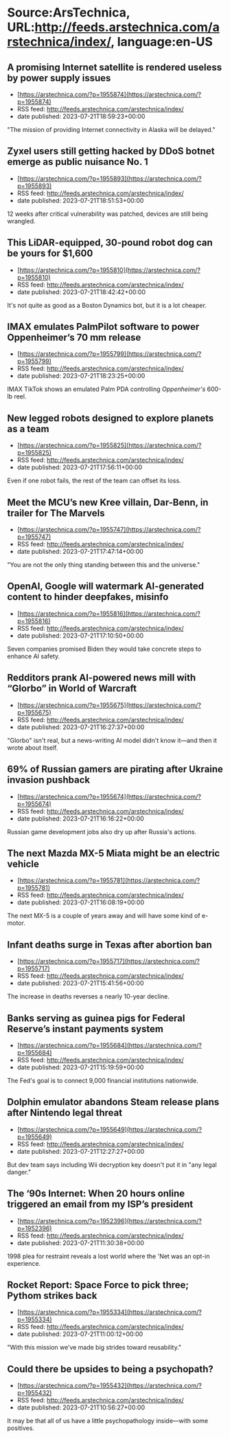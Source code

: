 # Source:ArsTechnica, URL:http://feeds.arstechnica.com/arstechnica/index/, language:en-US

## A promising Internet satellite is rendered useless by power supply issues
 - [https://arstechnica.com/?p=1955874](https://arstechnica.com/?p=1955874)
 - RSS feed: http://feeds.arstechnica.com/arstechnica/index/
 - date published: 2023-07-21T18:59:23+00:00

"The mission of providing Internet connectivity in Alaska will be delayed."

## Zyxel users still getting hacked by DDoS botnet emerge as public nuisance No. 1
 - [https://arstechnica.com/?p=1955893](https://arstechnica.com/?p=1955893)
 - RSS feed: http://feeds.arstechnica.com/arstechnica/index/
 - date published: 2023-07-21T18:51:53+00:00

12 weeks after critical vulnerability was patched, devices are still being wrangled.

## This LiDAR-equipped, 30-pound robot dog can be yours for $1,600
 - [https://arstechnica.com/?p=1955810](https://arstechnica.com/?p=1955810)
 - RSS feed: http://feeds.arstechnica.com/arstechnica/index/
 - date published: 2023-07-21T18:42:42+00:00

It's not quite as good as a Boston Dynamics bot, but it is a lot cheaper.

## IMAX emulates PalmPilot software to power Oppenheimer’s 70 mm release
 - [https://arstechnica.com/?p=1955799](https://arstechnica.com/?p=1955799)
 - RSS feed: http://feeds.arstechnica.com/arstechnica/index/
 - date published: 2023-07-21T18:23:25+00:00

IMAX TikTok shows an emulated Palm PDA controlling <em>Oppenheimer's</em> 600-lb reel.

## New legged robots designed to explore planets as a team
 - [https://arstechnica.com/?p=1955825](https://arstechnica.com/?p=1955825)
 - RSS feed: http://feeds.arstechnica.com/arstechnica/index/
 - date published: 2023-07-21T17:56:11+00:00

Even if one robot fails, the rest of the team can offset its loss.

## Meet the MCU’s new Kree villain, Dar-Benn, in trailer for The Marvels
 - [https://arstechnica.com/?p=1955747](https://arstechnica.com/?p=1955747)
 - RSS feed: http://feeds.arstechnica.com/arstechnica/index/
 - date published: 2023-07-21T17:47:14+00:00

"You are not the only thing standing between this and the universe."

## OpenAI, Google will watermark AI-generated content to hinder deepfakes, misinfo
 - [https://arstechnica.com/?p=1955816](https://arstechnica.com/?p=1955816)
 - RSS feed: http://feeds.arstechnica.com/arstechnica/index/
 - date published: 2023-07-21T17:10:50+00:00

Seven companies promised Biden they would take concrete steps to enhance AI safety.

## Redditors prank AI-powered news mill with “Glorbo” in World of Warcraft
 - [https://arstechnica.com/?p=1955675](https://arstechnica.com/?p=1955675)
 - RSS feed: http://feeds.arstechnica.com/arstechnica/index/
 - date published: 2023-07-21T16:27:37+00:00

"Glorbo" isn't real, but a news-writing AI model didn't know it—and then it wrote about itself.

## 69% of Russian gamers are pirating after Ukraine invasion pushback
 - [https://arstechnica.com/?p=1955674](https://arstechnica.com/?p=1955674)
 - RSS feed: http://feeds.arstechnica.com/arstechnica/index/
 - date published: 2023-07-21T16:16:22+00:00

Russian game development jobs also dry up after Russia's actions.

## The next Mazda MX-5 Miata might be an electric vehicle
 - [https://arstechnica.com/?p=1955781](https://arstechnica.com/?p=1955781)
 - RSS feed: http://feeds.arstechnica.com/arstechnica/index/
 - date published: 2023-07-21T16:08:19+00:00

The next MX-5 is a couple of years away and will have some kind of e-motor.

## Infant deaths surge in Texas after abortion ban
 - [https://arstechnica.com/?p=1955717](https://arstechnica.com/?p=1955717)
 - RSS feed: http://feeds.arstechnica.com/arstechnica/index/
 - date published: 2023-07-21T15:41:56+00:00

The increase in deaths reverses a nearly 10-year decline.

## Banks serving as guinea pigs for Federal Reserve’s instant payments system
 - [https://arstechnica.com/?p=1955684](https://arstechnica.com/?p=1955684)
 - RSS feed: http://feeds.arstechnica.com/arstechnica/index/
 - date published: 2023-07-21T15:19:59+00:00

The Fed's goal is to connect 9,000 financial institutions nationwide.

## Dolphin emulator abandons Steam release plans after Nintendo legal threat
 - [https://arstechnica.com/?p=1955649](https://arstechnica.com/?p=1955649)
 - RSS feed: http://feeds.arstechnica.com/arstechnica/index/
 - date published: 2023-07-21T12:27:27+00:00

But dev team says including Wii decryption key doesn't put it in "any legal danger."

## The ‘90s Internet: When 20 hours online triggered an email from my ISP’s president
 - [https://arstechnica.com/?p=1952396](https://arstechnica.com/?p=1952396)
 - RSS feed: http://feeds.arstechnica.com/arstechnica/index/
 - date published: 2023-07-21T11:30:38+00:00

1998 plea for restraint reveals a lost world where the 'Net was an opt-in experience.

## Rocket Report: Space Force to pick three; Pythom strikes back
 - [https://arstechnica.com/?p=1955334](https://arstechnica.com/?p=1955334)
 - RSS feed: http://feeds.arstechnica.com/arstechnica/index/
 - date published: 2023-07-21T11:00:12+00:00

"With this mission we’ve made big strides toward reusability."

## Could there be upsides to being a psychopath?
 - [https://arstechnica.com/?p=1955432](https://arstechnica.com/?p=1955432)
 - RSS feed: http://feeds.arstechnica.com/arstechnica/index/
 - date published: 2023-07-21T10:56:27+00:00

It may be that all of us have a little psychopathology inside—with some positives.

